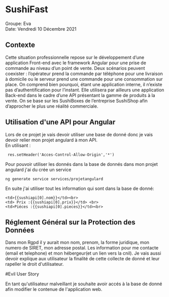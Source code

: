 # SushiFast
Groupe: Eva  
Date: Vendredi 10 Décembre 2021

## Contexte

Cette situation professionnelle repose sur le développement d’une application Front-end avec le framework Angular pour une prise de commande au niveau d’un point de vente. Deux scénarios peuvent coexister : l’opérateur prend la commande par téléphone pour une livraison à domicile ou le serveur prend une commande pour une consommation sur place. On comprend bien pourquoi, étant une application interne, il n’existe pas d’authentification pour l’instant. Elle utilisera par ailleurs une application Back-end dans le cadre d’une API présentant la gamme de produits à la vente. On se base sur les SushiBoxes de l’entreprise SushiShop afin d’approcher le plus une réalité commerciale.

## Utilisation d'une API pour Angular

Lors de ce projet je vais devoir utiliser une base de donné donc je vais devoir relier mon projet angulard à mon API.  
En utilisant :
```
 res.setHeader('Acces-Control-Allow-Origin','*')
```
Pour pouvoir utiliser les donnés dans la base de donnés dans mon projet angulard j'ai du crée un service 
```
ng generate service services/projetangulard
```
En suite j'ai utiliser tout les information qui sont dans la base de donné:
```
<td>{{sushiapi[0].nom}}</td><br>
<td> Prix :{{sushiapi[0].prix}}</td> <br>
<td>Piéces :{{sushiapi[0].pieces}}</td><br>
```

## Réglement Général sur la Protection des Données  
Dans mon Rgpd il y aurait mon nom, prenom, la forme juridique, mon numero de SIRET, mon adresse postal. Les information pour me contacte (email et telephone)
et mon hébergeur(et un lien vers la cnil).
Je vais aussi devoir explique aux utilisateur la finalité de cette collecte de donné et leur rapeller le droit d'utilisateur.

#Evil User Story

En tant qu'utilisateur malveillant je souhaite avoir accés à la base de donné afin modifier le contenue de l'application web.




